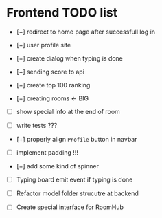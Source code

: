 #  Frontend TODO list

- [+] redirect to home page after successfull log in

- [+] user profile site

- [+] create dialog when typing is done

- [+] sending score to api

- [+] create top 100 ranking

- [+] creating rooms  <- BIG

- [ ] show special info at the end of room

- [ ] write tests ???

- [+] properly align `Profile` button in navbar

- [ ] implement padding !!!

- [+] add some kind of spinner

- [ ] Typing board emit event if typing is done

- [ ] Refactor model folder strucutre at backend

- [ ] Create special interface for RoomHub
